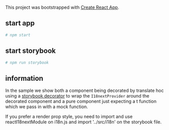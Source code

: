 This project was bootstrapped with [Create React App](https://github.com/facebookincubator/create-react-app).


## start app

```bash
# npm start
```

## start storybook

```bash
# npm run storybook
```

## information

In the sample we show both a component being decorated by translate hoc using a [storybook decorator](https://storybook.js.org/basics/writing-stories/#using-decorators) to wrap the `I18nextProvider` around the decorated component and a pure component just expecting a t function which we pass in with a mock function.

If you prefer a render prop style, you need to import and use reactI18nextModule on i18n.js and import '../src/i18n' on the storybook file.
